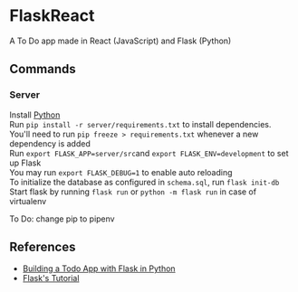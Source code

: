 # FlaskReact

A To Do app made in React (JavaScript) and Flask (Python)

## Commands

### Server

Install [Python](https://wiki.python.org/moin/BeginnersGuide/Download)\
Run `pip install -r server/requirements.txt` to install dependencies.\
You'll need to run `pip freeze > requirements.txt` whenever a new dependency is added\
Run `export FLASK_APP=server/src`and `export FLASK_ENV=development` to set up Flask\
You may run `export FLASK_DEBUG=1` to enable auto reloading\
To initialize the database as configured in `schema.sql`, run `flask init-db`\
Start flask by running `flask run` or `python -m flask run` in case of virtualenv

To Do: change pip to pipenv

## References

- [Building a Todo App with Flask in Python](https://stackabuse.com/building-a-todo-app-with-flask-in-python/)
- [Flask's Tutorial](https://flask.palletsprojects.com/en/1.0.x/tutorial/)
